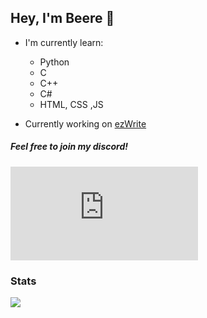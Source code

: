 ## Hey, I'm Beere 👋
- I'm currently learn:
    - Python
    - C
    - C++
    - C#
    - HTML, CSS ,JS

- Currently working on [ezWrite](https://github.com/BeereMgM/ezWrite)


##### Feel free to join my discord!
[![](https://discord.com/api/guilds/1140359404156366918/widget.json)](https://discord.gg/kJvREaJDfd)

### Stats

[![](https://github-readme-stats.vercel.app/api?username=BeereMgM)](https://github.com/anuraghazra/github-readme-stats)
